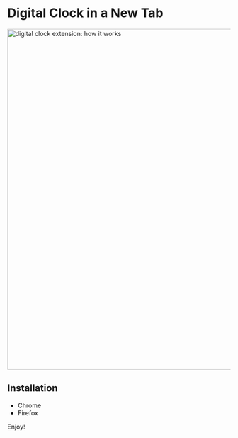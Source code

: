 # Digital Clock in a New Tab

<img src="images/digital-clock-extension-how-it-works.gif" width="768" alt="digital clock extension: how it works" />

## Installation

-  Chrome
-  Firefox

Enjoy!